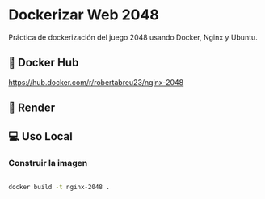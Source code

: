 # Dockerizar Web 2048

Práctica de dockerización del juego 2048 usando Docker, Nginx y Ubuntu.

## 🐳 Docker Hub
https://hub.docker.com/r/robertabreu23/nginx-2048

## 🚀 Render


## 💻 Uso Local

### Construir la imagen
```bash

docker build -t nginx-2048 .
